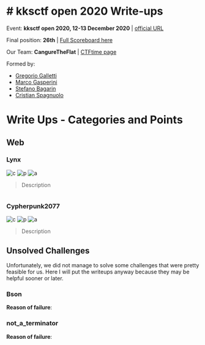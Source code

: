# \# kksctf open 2020 Write-ups
Event: **kksctf open 2020, 12-13 December 2020** | [official URL](https://open.kksctf.ru/tasks)

Final position: **26th** | [Full Scoreboard here](https://ctftime.org/event/1112)

Our Team: **CangureTheFlat** | [CTFtime page](https://ctftime.org/team/137370)

Formed by: 
* [Gregorio Galletti](https://github.com/gregalletti)
* [Marco Gasperini](https://github.com/marcuz1996)
* [Stefano Bagarin](https://github.com/stepolimi)
* [Cristian Spagnuolo](https://github.com/filippinifra)

# Write Ups - Categories and Points
## Web

### Lynx
![c](https://img.shields.io/badge/Forensics-green) ![p](https://img.shields.io/badge/Points-204-success) ![a](https://img.shields.io/badge/author-b4g4,_grigg0swagg0-lightgrey)

> Description


```python
```

### Cypherpunk2077
![c](https://img.shields.io/badge/Forensics-green) ![p](https://img.shields.io/badge/Points-392-success) ![a](https://img.shields.io/badge/author-b4g4,_grigg0swagg0-lightgrey)

> Description

## Unsolved Challenges
Unfortunately, we did not manage to solve some challenges that were pretty feasible for us. Here I will put the writeups anyway because they may be helpful sooner or later.

### Bson
**Reason of failure**: 

### not_a_terminator
**Reason of failure**: 



